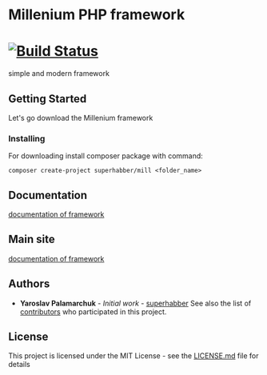# Millenium PHP framework

# [![Build Status](https://travis-ci.org/milleniumphp/milleniumframework.svg?branch=master)](https://travis-ci.org/milleniumphp/milleniumframework)

simple and modern framework

## Getting Started

Let's go download the Millenium framework

### Installing

For downloading install composer package with command:

```
composer create-project superhabber/mill <folder_name>
```
## Documentation

[documentation of framework](https://milleniumphp.github.io/documentation)

## Main site

[documentation of framework](https://milleniumphp.github.io/)

## Authors

* **Yaroslav Palamarchuk** - *Initial work* - [superhabber](https://github.com/superhabber)
See also the list of [contributors](https://github.com/milleniumphp/milleniumframework/graphs/contributors) who participated in this project.

## License

This project is licensed under the MIT License - see the [LICENSE.md](LICENSE.md) file for details
